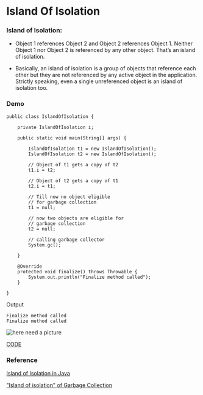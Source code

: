 # Island Of Isolation


### Island of Isolation:

* Object 1 references Object 2 and Object 2 references Object 1.
    Neither Object 1 nor Object 2 is referenced by any other object.
    That’s an island of isolation.

* Basically, an island of isolation is a group of objects that reference each other
    but they are not referenced by any active object in the application.
    Strictly speaking, even a single unreferenced object is an island of isolation too.

### Demo

```
public class IslandOfIsolation {

    private IslandOfIsolation i;

    public static void main(String[] args) {

        IslandOfIsolation t1 = new IslandOfIsolation();
        IslandOfIsolation t2 = new IslandOfIsolation();

        // Object of t1 gets a copy of t2
        t1.i = t2;

        // Object of t2 gets a copy of t1
        t2.i = t1;

        // Till now no object eligible
        // for garbage collection
        t1 = null;

        // now two objects are eligible for
        // garbage collection
        t2 = null;

        // calling garbage collector
        System.gc();

    }

    @Override
    protected void finalize() throws Throwable {
        System.out.println("Finalize method called");
    }

}
```

Output
```
Finalize method called
Finalize method called
```


![here need a picture]()



[CODE](https://github.com/guyc1812/Tony/blob/master/src/main/java/com/avengers/tony/JavaBasic/reference/code)



### Reference

[Island of Isolation in Java](https://www.geeksforgeeks.org/island-of-isolation-in-java)

["Island of isolation" of Garbage Collection](https://stackoverflow.com/questions/792831/island-of-isolation-of-garbage-collection)